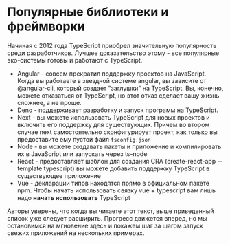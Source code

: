 # Популярные библиотеки и фреймворки

Начиная с 2012 года TypeScript приобрел значительную популярность среди разработчиков. Лучшее доказательство этому - все популярные эко-системы готовы и работают с TypeScript.

* Angular - совсем прекратил поддержку проектов на JavaScript. Когда вы работаете в звездной системе angular, вы зависите от @angular-cli, который создает "заглушки" на TypeScript. Вы, конечно, можете отказаться от TypeScript, но этот отказ сделает вашу жизнь сложнее, а не проще.
* Deno - поддерживает разработку и запуск программ на TypeScript.
* Next - вы можете использовать TypeScript для новых проектов и включить его поддержку для существующих. Причем во втором случае next самостоятельно сконфигурирует проект, как только вы предоставите ему пустой файл `tsconfig.json`
* Node - вы можете создавать пакеты и приложение и компилировать их в JavaScript или запускать через ts-node
* React - предоставляет шаблон для создания CRA (create-react-app --template typescript) вы можете добавить поддержку TypeScript в существующее приложение
* Vue - декларации типов находятся прямо в официальном пакете npm. Чтобы начать использовать связку vue + typescript вам лишь надо **начать использовать** TypeScript

Авторы уверены, что когда вы читаете этот текст, выше приведенный список уже следует расширить. Прогресс движется вперед, но мы остановимся на мгновение здесь и покажем шаг за шагом запуск свежих приложений на нескольких примерах.
